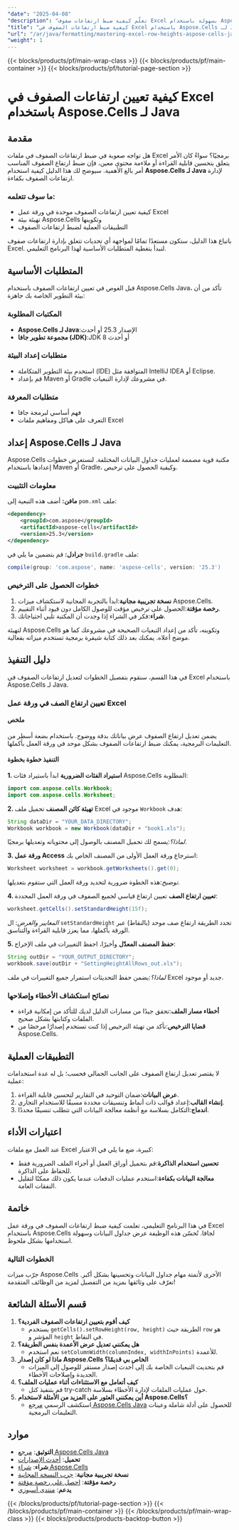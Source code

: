 ```yaml
---
"date": "2025-04-08"
"description": "تعلّم كيفية ضبط ارتفاعات صفوف Excel بسهولة باستخدام Aspose.Cells لجافا. يغطي هذا الدليل الشامل كل شيء، من إعداد المكتبة إلى تطبيق حلول عملية."
"title": "كيفية ضبط ارتفاعات الصفوف في Excel باستخدام Aspose.Cells لـ Java - دليل شامل"
"url": "/ar/java/formatting/mastering-excel-row-heights-aspose-cells-java/"
"weight": 1
---
```


{{< blocks/products/pf/main-wrap-class >}}
{{< blocks/products/pf/main-container >}}
{{< blocks/products/pf/tutorial-page-section >}}


# كيفية تعيين ارتفاعات الصفوف في Excel باستخدام Aspose.Cells لـ Java

## مقدمة

هل تواجه صعوبة في ضبط ارتفاعات الصفوف في ملفات Excel برمجيًا؟ سواءً كان الأمر يتعلق بتحسين قابلية القراءة أو ملاءمة محتوى معين، فإن ضبط ارتفاع الصفوف المناسب أمر بالغ الأهمية. سيوضح لك هذا الدليل كيفية استخدام **Aspose.Cells لـ Java** لإدارة ارتفاعات الصفوف بكفاءة.

### ما سوف تتعلمه:
- كيفية تعيين ارتفاعات الصفوف موحدة في ورقة عمل Excel
- تهيئة بيئة Aspose.Cells وتكوينها
- التطبيقات العملية لضبط ارتفاعات الصفوف

باتباع هذا الدليل، ستكون مستعدًا تمامًا لمواجهة أي تحديات تتعلق بإدارة ارتفاعات صفوف Excel. لنبدأ بتغطية المتطلبات الأساسية لهذا البرنامج التعليمي.

## المتطلبات الأساسية

قبل الغوص في تعيين ارتفاعات الصفوف باستخدام Aspose.Cells Java، تأكد من أن بيئة التطوير الخاصة بك جاهزة:

### المكتبات المطلوبة
- **Aspose.Cells لـ Java**:الإصدار 25.3 أو أحدث
- **مجموعة تطوير جافا (JDK)**:JDK 8 أو أحدث

### متطلبات إعداد البيئة
- استخدم بيئة التطوير المتكاملة (IDE) المتوافقة مثل IntelliJ IDEA أو Eclipse.
- قم بإعداد Maven أو Gradle في مشروعك لإدارة التبعيات.

### متطلبات المعرفة
- فهم أساسي لبرمجة جافا
- التعرف على هياكل ومفاهيم ملفات Excel

## إعداد Aspose.Cells لـ Java

Aspose.Cells مكتبة قوية مصممة لعمليات جداول البيانات المختلفة. لنستعرض خطوات إعدادها باستخدام Maven أو Gradle، وكيفية الحصول على ترخيص.

### معلومات التثبيت

**مافن:**
أضف هذه التبعية إلى `pom.xml` ملف:
```xml
<dependency>
    <groupId>com.aspose</groupId>
    <artifactId>aspose-cells</artifactId>
    <version>25.3</version>
</dependency>
```

**جرادل:**
قم بتضمين ما يلي في `build.gradle` ملف:
```gradle
compile(group: 'com.aspose', name: 'aspose-cells', version: '25.3')
```

### خطوات الحصول على الترخيص

1. **نسخة تجريبية مجانية**:ابدأ بالتجربة المجانية لاستكشاف ميزات Aspose.Cells.
2. **رخصة مؤقتة**:الحصول على ترخيص مؤقت للوصول الكامل دون قيود أثناء التقييم.
3. **شراء**:فكر في الشراء إذا وجدت أن المكتبة تلبي احتياجاتك.

لتهيئة Aspose.Cells وتكوينه، تأكد من إعداد التبعيات الصحيحة في مشروعك كما هو موضح أعلاه. يمكنك بعد ذلك كتابة شيفرة برمجية تستخدم ميزاته بفعالية.

## دليل التنفيذ

في هذا القسم، سنقوم بتفصيل الخطوات لتعديل ارتفاعات الصفوف في Excel باستخدام Aspose.Cells لـ Java.

### تعيين ارتفاع الصف في ورقة عمل Excel

#### ملخص
يضمن تعديل ارتفاع الصفوف عرض بياناتك بدقة ووضوح. باستخدام بضعة أسطر من التعليمات البرمجية، يمكنك ضبط ارتفاعات الصفوف بشكل موحد في ورقة العمل بأكملها.

#### التنفيذ خطوة بخطوة

**1. استيراد الفئات الضرورية**
ابدأ باستيراد فئات Aspose.Cells المطلوبة:
```java
import com.aspose.cells.Workbook;
import com.aspose.cells.Worksheet;
```

**2. تهيئة كائن المصنف**
تحميل ملف Excel موجود في `Workbook` هدف:
```java
String dataDir = "YOUR_DATA_DIRECTORY";
Workbook workbook = new Workbook(dataDir + "book1.xls");
```
*لماذا؟*:يسمح لك تحميل المصنف بالوصول إلى محتوياته وتعديلها برمجيًا.

**3. ورقة عمل Access**
استرجاع ورقة العمل الأولى من المصنف الخاص بك:
```java
Worksheet worksheet = workbook.getWorksheets().get(0);
```
*توضيح*:هذه الخطوة ضرورية لتحديد ورقة العمل التي ستقوم بتعديلها.

**4. تعيين ارتفاع الصف**
تعيين ارتفاع قياسي لجميع الصفوف في ورقة العمل المحددة:
```java
worksheet.getCells().setStandardHeight(15f);
```
*المعايير والغرض*: ال `setStandardHeight` تحدد الطريقة ارتفاع صف موحد (بالنقاط) عبر الورقة بأكملها، مما يعزز قابلية القراءة والتناسق.

**5. حفظ المصنف المعدّل**
وأخيرًا، احفظ التغييرات في ملف الإخراج:
```java
String outDir = "YOUR_OUTPUT_DIRECTORY";
workbook.save(outDir + "SettingHeightAllRows_out.xls");
```
*لماذا؟*:يضمن حفظ التحديثات استمرار جميع التغييرات في ملف Excel جديد أو موجود.

### نصائح استكشاف الأخطاء وإصلاحها
- **أخطاء مسار الملف**:تحقق جيدًا من مسارات الدليل لديك للتأكد من إمكانية قراءة الملفات وكتابتها بشكل صحيح.
- **قضايا الترخيص**:تأكد من تهيئة الترخيص إذا كنت تستخدم إصدارًا مرخصًا من Aspose.Cells.

## التطبيقات العملية
لا يقتصر تعديل ارتفاع الصفوف على الجانب الجمالي فحسب؛ بل له عدة استخدامات عملية:
1. **عرض البيانات**:ضمان التوحيد في التقارير لتحسين قابلية القراءة.
2. **إنشاء القالب**:إعداد قوالب ذات أنماط وتنسيقات محددة مسبقًا للاستخدام التجاري.
3. **اندماج**:التكامل بسلاسة مع أنظمة معالجة البيانات التي تتطلب تنسيقًا محددًا.

## اعتبارات الأداء
عند العمل مع ملفات Excel كبيرة، ضع ما يلي في الاعتبار:
- **تحسين استخدام الذاكرة**:قم بتحميل أوراق العمل أو أجزاء الملف الضرورية فقط للحفاظ على الذاكرة.
- **معالجة البيانات بكفاءة**:استخدم عمليات الدفعات عندما يكون ذلك ممكنًا لتقليل النفقات العامة.

## خاتمة
في هذا البرنامج التعليمي، تعلمت كيفية ضبط ارتفاعات الصفوف في ورقة عمل Excel باستخدام Aspose.Cells لجافا. تُحسّن هذه الوظيفة عرض جداول البيانات وسهولة استخدامها بشكل ملحوظ.

### الخطوات التالية
جرّب ميزات Aspose.Cells الأخرى لأتمتة مهام جداول البيانات وتحسينها بشكل أكبر. تعرّف على وثائقها بمزيد من التفصيل لمزيد من الوظائف المتقدمة!

## قسم الأسئلة الشائعة
1. **كيف أقوم بتعيين ارتفاعات الصفوف الفردية؟**
   - يستخدم `getCells().setRowHeight(row, height)` الطريقة حيث `row` هو المؤشر و `height` في النقاط.
2. **هل يمكنني تعديل عرض الأعمدة بنفس الطريقة؟**
   - نعم استخدم `setColumnWidth(columnIndex, widthInPoints)` للأعمدة.
3. **ماذا لو كان إصدار Aspose.Cells الخاص بي قديمًا؟**
   - قم بتحديث التبعيات الخاصة بك إلى أحدث إصدار مستقر للوصول إلى الميزات الجديدة وإصلاحات الأخطاء.
4. **كيف أتعامل مع الاستثناءات أثناء عمليات الملف؟**
   - قم بتنفيذ كتل try-catch حول عمليات الملفات لإدارة الأخطاء بسلاسة.
5. **أين يمكنني العثور على المزيد من الأمثلة لاستخدام Aspose.Cells؟**
   - استكشف الرسمي [مرجع Aspose.Cells Java](https://reference.aspose.com/cells/java/) للحصول على أدلة شاملة وعينات التعليمات البرمجية.

## موارد
- **التوثيق**: [مرجع Aspose.Cells Java](https://reference.aspose.com/cells/java/)
- **تحميل**: [أحدث الإصدارات](https://releases.aspose.com/cells/java/)
- **شراء**: [شراء Aspose.Cells](https://purchase.aspose.com/buy)
- **نسخة تجريبية مجانية**: [جرب النسخة المجانية](https://releases.aspose.com/cells/java/)
- **رخصة مؤقتة**: [احصل على رخصة مؤقتة](https://purchase.aspose.com/temporary-license/)
- **يدعم**: [منتدى أسبوزي](https://forum.aspose.com/c/cells/9)

{{< /blocks/products/pf/tutorial-page-section >}}
{{< /blocks/products/pf/main-container >}}
{{< /blocks/products/pf/main-wrap-class >}}
{{< blocks/products/products-backtop-button >}}